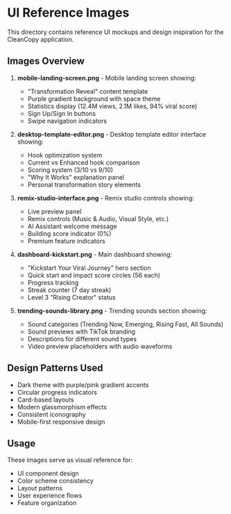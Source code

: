 # UI Reference Images

This directory contains reference UI mockups and design inspiration for the CleanCopy application.

## Images Overview

1. **mobile-landing-screen.png** - Mobile landing screen showing:
   - "Transformation Reveal" content template
   - Purple gradient background with space theme
   - Statistics display (12.4M views, 2.1M likes, 94% viral score)
   - Sign Up/Sign In buttons
   - Swipe navigation indicators

2. **desktop-template-editor.png** - Desktop template editor interface showing:
   - Hook optimization system
   - Current vs Enhanced hook comparison
   - Scoring system (3/10 vs 9/10)
   - "Why It Works" explanation panel
   - Personal transformation story elements

3. **remix-studio-interface.png** - Remix studio controls showing:
   - Live preview panel
   - Remix controls (Music & Audio, Visual Style, etc.)
   - AI Assistant welcome message
   - Building score indicator (0%)
   - Premium feature indicators

4. **dashboard-kickstart.png** - Main dashboard showing:
   - "Kickstart Your Viral Journey" hero section
   - Quick start and impact score circles (56 each)
   - Progress tracking
   - Streak counter (7 day streak)
   - Level 3 "Rising Creator" status

5. **trending-sounds-library.png** - Trending sounds section showing:
   - Sound categories (Trending Now, Emerging, Rising Fast, All Sounds)
   - Sound previews with TikTok branding
   - Descriptions for different sound types
   - Video preview placeholders with audio waveforms

## Design Patterns Used

- Dark theme with purple/pink gradient accents
- Circular progress indicators
- Card-based layouts
- Modern glassmorphism effects
- Consistent iconography
- Mobile-first responsive design

## Usage

These images serve as visual reference for:
- UI component design
- Color scheme consistency
- Layout patterns
- User experience flows
- Feature organization 